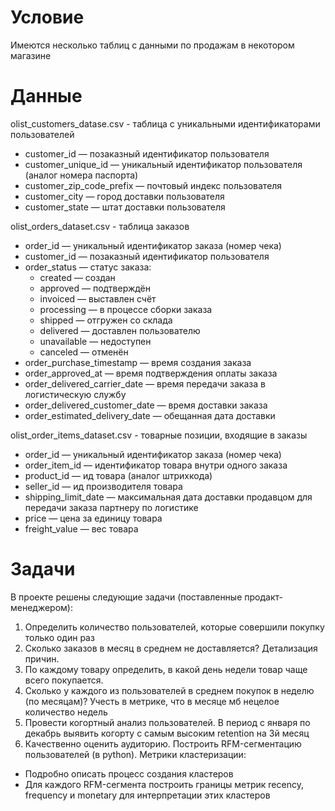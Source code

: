 # Условие
Имеются несколько таблиц с данными по продажам в некотором магазине

# Данные
olist_customers_datase.csv - таблица с уникальными идентификаторами пользователей
- customer_id — позаказный идентификатор пользователя
- customer_unique_id — уникальный идентификатор пользователя (аналог номера паспорта)
- customer_zip_code_prefix — почтовый индекс пользователя
- customer_city — город доставки пользователя
- customer_state — штат доставки пользователя

olist_orders_dataset.csv - таблица заказов
- order_id —  уникальный идентификатор заказа (номер чека)
- customer_id —  позаказный идентификатор пользователя
- order_status —  статус заказа:
  - created —  создан
  - approved —  подтверждён
  - invoiced —  выставлен счёт
  - processing —  в процессе сборки заказа
  - shipped —  отгружен со склада
  - delivered —  доставлен пользователю
  - unavailable —  недоступен
  - canceled —  отменён
- order_purchase_timestamp —  время создания заказа
- order_approved_at —  время подтверждения оплаты заказа
- order_delivered_carrier_date —  время передачи заказа в логистическую службу
- order_delivered_customer_date —  время доставки заказа
- order_estimated_delivery_date —  обещанная дата доставки

olist_order_items_dataset.csv - товарные позиции, входящие в заказы
- order_id —  уникальный идентификатор заказа (номер чека)
- order_item_id —  идентификатор товара внутри одного заказа
- product_id —  ид товара (аналог штрихкода)
- seller_id — ид производителя товара
- shipping_limit_date —  максимальная дата доставки продавцом для передачи заказа партнеру по логистике
- price —  цена за единицу товара
- freight_value —  вес товара

# Задачи
В проекте решены следующие задачи (поставленные продакт-менеджером):
1) Определить количество пользователей, которые совершили покупку только один раз
2) Сколько заказов в месяц в среднем не доставляется? Детализация причин.
3) По каждому товару определить, в какой день недели товар чаще всего покупается.
4) Сколько у каждого из пользователей в среднем покупок в неделю (по месяцам)? Учесть в метрике, что в месяце мб нецелое количество недель
5) Провести когортный анализ пользователей. В период с января по декабрь выявить когорту с самым высоким retention на 3й месяц
6) Качественно оценить аудиторию. Построить RFM-сегментацию пользователей (в python). Метрики кластеризации:
- Подробно описать процесс создания кластеров
- Для каждого RFM-сегмента построить границы метрик recency, frequency и monetary для интерпретации этих кластеров
